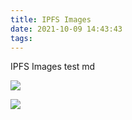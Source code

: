 ```yaml
---
title: IPFS Images
date: 2021-10-09 14:43:43
tags:
---
```


IPFS Images test md

<!-- ipfs fleek -->
![](https://ipfs.fleek.co/ipfs/bafybeih5r5pyi6kkglocngk4hqidvjudhe3ufznehc2ighaiwjst4ne66q)

<!-- ipfs -->
![](ipfs://bafybeih5r5pyi6kkglocngk4hqidvjudhe3ufznehc2ighaiwjst4ne66q)